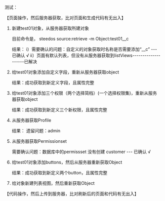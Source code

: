 
测试：

【页面操作，然后服务器获取，比对页面和生成代码有无出入】

1.  新建test01对象，从服务器获取所建对象
   
    目前命令是， steedos source:retrieve -m Object:test01__c

    结果：
    i）需要确认的问题：自定义的对象获取时名称是否需要添加“__c”  --- 已确认 √
    ii）页面有默认列表，但没有从服务器获取到listViews--------------------已解决

2.  给test01对象添加自定义字段，重新从服务器获取object

    结果：成功获取到新定义字段，且属性完整


3.  给test01对象添加三个权限（两个选择简档）(一个选择权限集)，重新从服务器获取object

    结果：成功获取到新定义三个新权限，且属性完整

4.  从服务器获取Profile

    结果： 
    遗留问题：admin

5.  从服务器获取Permissionset

    需要确认问题：数据库中的permissset 没有创建 customer --- 已确认 √

6.  给test01对象添加buttons，然后从服务器重新获取Object

    结果：成功获取到新定义两个button，且属性完整

7.  给对象新建列表视图，然后重新获取Object

    

【代码操作，然后上传到服务器，比对刷新后的页面和代码有无出入】